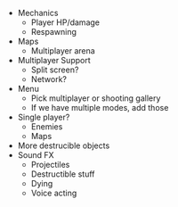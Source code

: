 - Mechanics
    - Player HP/damage
    - Respawning
- Maps
    - Multiplayer arena
- Multiplayer Support
    - Split screen?
    - Network?
- Menu
    - Pick multiplayer or shooting gallery
    - If we have multiple modes, add those
- Single player?
    - Enemies
    - Maps
- More destrucible objects
- Sound FX
    - Projectiles
    - Destructible stuff
    - Dying
    - Voice acting
